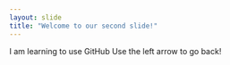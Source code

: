 ```yaml
---
layout: slide
title: "Welcome to our second slide!"
---
```

I am learning to use GitHub
Use the left arrow to go back!

